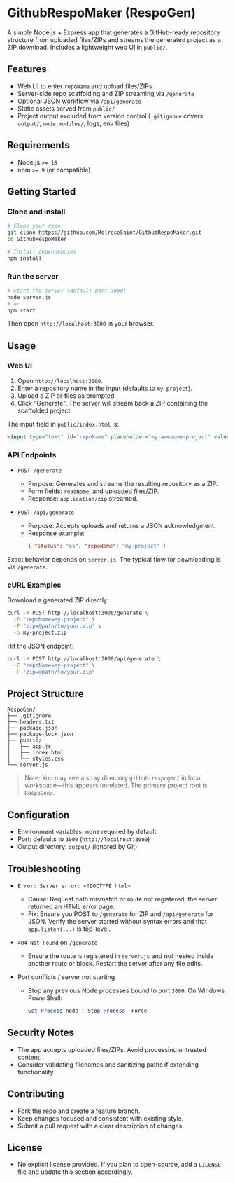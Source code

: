 # GithubRespoMaker (RespoGen)

A simple Node.js + Express app that generates a GitHub-ready repository structure from uploaded files/ZIPs and streams the generated project as a ZIP download. Includes a lightweight web UI in `public/`.

## Features
- Web UI to enter `repoName` and upload files/ZIPs
- Server-side repo scaffolding and ZIP streaming via `/generate`
- Optional JSON workflow via `/api/generate`
- Static assets served from `public/`
- Project output excluded from version control (`.gitignore` covers `output/`, `node_modules/`, logs, env files)

## Requirements
- Node.js `>= 18`
- npm `>= 9` (or compatible)

## Getting Started

### Clone and install
```bash
# Clone your repo
git clone https://github.com/MelroseSaint/GithubRespoMaker.git
cd GithubRespoMaker

# Install dependencies
npm install
```

### Run the server
```bash
# Start the server (default port 3000)
node server.js
# or
npm start
```
Then open `http://localhost:3000` in your browser.

## Usage

### Web UI
1. Open `http://localhost:3000`.
2. Enter a repository name in the input (defaults to `my-project`).
3. Upload a ZIP or files as prompted.
4. Click "Generate". The server will stream back a ZIP containing the scaffolded project.

The input field in `public/index.html` is:
```html
<input type="text" id="repoName" placeholder="my-awesome-project" value="my-project">
```

### API Endpoints

- `POST /generate`
  - Purpose: Generates and streams the resulting repository as a ZIP.
  - Form fields: `repoName`, and uploaded files/ZIP.
  - Response: `application/zip` streamed.

- `POST /api/generate`
  - Purpose: Accepts uploads and returns a JSON acknowledgment.
  - Response example:
    ```json
    { "status": "ok", "repoName": "my-project" }
    ```

Exact behavior depends on `server.js`. The typical flow for downloading is via `/generate`.

### cURL Examples

Download a generated ZIP directly:
```bash
curl -X POST http://localhost:3000/generate \
  -F "repoName=my-project" \
  -F "zip=@path/to/your.zip" \
  -o my-project.zip
```

Hit the JSON endpoint:
```bash
curl -X POST http://localhost:3000/api/generate \
  -F "repoName=my-project" \
  -F "zip=@path/to/your.zip"
```

## Project Structure
```
RespoGen/
├── .gitignore
├── headers.txt
├── package.json
├── package-lock.json
├── public/
│   ├── app.js
│   ├── index.html
│   └── styles.css
└── server.js
```

> Note: You may see a stray directory `gihhub-respogen/` in local workspace—this appears unrelated. The primary project root is `RespoGen/`.

## Configuration
- Environment variables: none required by default
- Port: defaults to `3000` (`http://localhost:3000`)
- Output directory: `output/` (ignored by Git)

## Troubleshooting
- `Error: Server error: <!DOCTYPE html>`
  - Cause: Request path mismatch or route not registered; the server returned an HTML error page.
  - Fix: Ensure you POST to `/generate` for ZIP and `/api/generate` for JSON. Verify the server started without syntax errors and that `app.listen(...)` is top-level.

- `404 Not Found` on `/generate`
  - Ensure the route is registered in `server.js` and not nested inside another route or block. Restart the server after any file edits.

- Port conflicts / server not starting
  - Stop any previous Node processes bound to port `3000`. On Windows PowerShell:
    ```powershell
    Get-Process node | Stop-Process -Force
    ```

## Security Notes
- The app accepts uploaded files/ZIPs. Avoid processing untrusted content.
- Consider validating filenames and sanitizing paths if extending functionality.

## Contributing
- Fork the repo and create a feature branch.
- Keep changes focused and consistent with existing style.
- Submit a pull request with a clear description of changes.

## License
- No explicit license provided. If you plan to open-source, add a `LICENSE` file and update this section accordingly.
